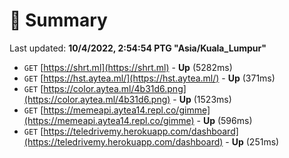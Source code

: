 # 📖 Summary
Last updated: **10/4/2022, 2:54:54 PTG "Asia/Kuala_Lumpur"**

- `GET` [https://shrt.ml](https://shrt.ml) - **Up** (5282ms)
- `GET` [https://hst.aytea.ml/](https://hst.aytea.ml/) - **Up** (371ms)
- `GET` [https://color.aytea.ml/4b31d6.png](https://color.aytea.ml/4b31d6.png) - **Up** (1523ms)
- `GET` [https://memeapi.aytea14.repl.co/gimme](https://memeapi.aytea14.repl.co/gimme) - **Up** (596ms)
- `GET` [https://teledrivemy.herokuapp.com/dashboard](https://teledrivemy.herokuapp.com/dashboard) - **Up** (251ms)
